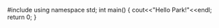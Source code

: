 #include<iostream>
using namespace std;
int main()
{
    cout<<"Hello Park!"<<endl;
    return 0;
}
